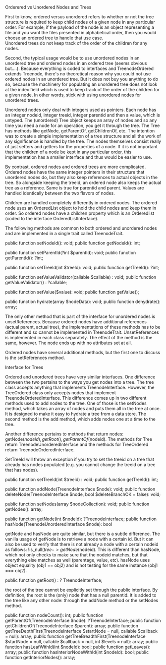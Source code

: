
Orderered vs Unordered Nodes and Trees

First to know, ordered versus unordered refers to whether or not the tree structure is required to keep child nodes 
of a given node in any particular order.  For example, if the payload of the node is an object representing a file 
and you want the files presented in alphabetical order, then you would choose an ordered tree to handle that use case.  
Unordered trees do not keep track of the order of the children for any nodes. 

Second, the typical usage would be to use unordered nodes in an unordered tree and ordered nodes in an ordered tree 
(seems obvious but....).  Because everything is coded to interfaces and TreenodeOrdered extends Treenode, there's no 
theoretical reason why you could not use ordered nodes in an unordered tree.  But it does not buy you anything to do 
so, because the machinery for populating an unordered tree does not look at the index field which is used to keep 
track of the order of the children for a given node.  In other words, stick with using unordered nodes for unordered 
trees.

Unordered nodes only deal with integers used as pointers.  Each node has an integer nodeid, integer treeid, integer 
parentid and then a value, which is untyped.  The (unordered) Tree object keeps an array of nodes and so any time 
you need a node for an operation, you get it through the tree.  The Tree has methods like getNode, getParentOf, 
getChildrenOf, etc. The intention was to create a simple implementation of a tree structure and all the work of any 
significance is handled by the tree.  The nodes themselves consist really of just setters and getters for the 
properties of a node.  If it is not important that the children of a node be kept in any particular order, this 
implementation has a smaller interface and thus would be easier to use.

By contrast, ordered nodes and ordered trees are more complicated.  Ordered nodes have the same integer pointers in 
their structure that unordered nodes do, but they also keep references to actual objects in the 
tree.  So alongside keeping the treeid, an ordered node also keeps the actual tree as a reference.  Same is true for 
parentid and parent.  Values are handled identically between the two flavors of nodes.

Children are handled completely differently in ordered nodes.  The ordered node uses an OrderedList object to hold the 
child nodes and keep them in order.  So ordered nodes have a children property which is an Orderedlist (coded to the 
interface OrderedListInterface).

The following methods are common to both ordered and unordered nodes and are implemented in a single trait called 
TreenodeTrait.

public function setNodeId(): void;
public function getNodeId(): int;

public function setParentId(?int $parentId): void;
public function getParentId(): ?int;

public function setTreeId(int $treeId): void;
public function getTreeId(): ?int;

public function setValueValidator(callable $callable) : void;
public function getValueValidator() : ?callable;

public function setValue($value): void;
public function getValue();

public function hydrate(array $nodeData): void;
public function dehydrate(): array;

The only other method that is part of the interface for unordered nodes is unsetReferences.  Because ordered nodes 
have additional references (actual parent, actual tree), the implementations of these methods has to be different and 
so cannot be implemented in TreenodeTrait.  UnsetReferences is implemented in each class separately.  The effect of 
the method is the same, however.  The node ends up with no attributes set at all.

Ordered nodes have several additional methods, but the first one to discuss is the setReferences method.  


Interface for Trees

Ordered and unordered trees have very similar interfaces.  One difference between the two pertains to the 
ways you get nodes into a tree.  The tree class accepts anything that implements TreenodeInterface.  However, the 
TreeOrdered class only accepts nodes that implement TreenodeOrderedInterface.  This difference comes up in two 
different methods used to add nodes to the tree.  One of those is the setNodes method, which takes an array of nodes 
and puts them all in the tree at once.  It is designed to make it easy to hydrate a tree from a data store.  The 
second method is the add method, which adds nodes one at a time to the tree.

Another difference pertains to methods that return nodes:  getNode($nodeid), getRoot(), getParentOf
($nodeid). The methods for Tree return TreenodeUnorderedInterface and the methods for TreeOrdered return 
TreenodeOrderedInterface.

SetTreeId will throw an exception if you try to set the treeid on a tree that already has nodes populated (e.g. you 
cannot change the treeid on a tree that has nodes).

public function setTreeId(int $treeid) : void;
public function getTreeId(): int;

public function addNode(TreenodeInterface $node): void;
public function deleteNode(TreenodeInterface $node, bool $deleteBranchOK = false): void;

public function setNodes(array $nodeCollection): void;
public function getNodes(): array;

public function getNode(int $nodeId): ?TreenodeInterface;
public function hasNode(TreenodeUnorderedInterface $node): bool

getNode and hasNode are quite similar, but there is a subtle difference.  The vanilla usage of getNode is to 
retrieve a node with a certain id.  But it can also be used to verify that there is not already a node with a 
certain nodeid as follows: !is_null($tree->getNode($nodeid).  This is different than hasNode, which not only checks 
to make sure that the nodeid matches, but that everything else matches as well (parentage, value, etc).  hasNode 
uses object equality (obj1 == obj2) and is not testing for the same instance (obj1 === obj2).

public function getRoot() : ? TreenodeInterface;

the root of the tree cannot be explicitly set through the public interface. By definition, the root is the (only) 
node that has a null parentid.  It is added to the tree like any other node: through the addNode method or the 
setNodes method.

public function nodeCount(): int;
public function getParentOf(TreenodeInterface $node): ?TreenodeInterface;
public function getChildrenOf(TreenodeInterface $parent): array;
public function getTreeDepthFirst(TreenodeInterface $startNode = null, callable $callback = null): array;
public function getTreeBreadthFirst(TreenodeInterface $startNode = null, callable $callback = null, int $levels = null): array;
public function hasLeafWithId(int $nodeId): bool;
public function getLeaves(): array;
public function hasInteriorNodeWithId(int $nodeId): bool;
public function getInteriorNodes(): array;






